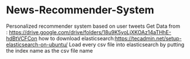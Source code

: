 # News-Recommender-System
Personalized recommender system based on user tweets
Get Data from : https://drive.google.com/drive/folders/18u9K5yoLjXKOAz14aTHhE-hdBtVCFCon
how to download elasticsearch:https://tecadmin.net/setup-elasticsearch-on-ubuntu/
Load every csv file into elasticsearch by putting the index name as the csv file name
